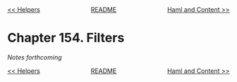 <div>
<div style='float: left'><a href='ch153-helpers.md'>&lt;&lt; Helpers</a></div>
<div style='float: right'><a href='ch155-haml-and-content.md'>Haml and Content &gt;&gt;</a></div>
<div style='float: inline-auto;text-align:center'><a href='README.md'>README</a></div>
<div style="clear: both"></div>
</div>

# Chapter 154. Filters

*Notes forthcoming*

<div>
<div style='float: left'><a href='ch153-helpers.md'>&lt;&lt; Helpers</a></div>
<div style='float: right'><a href='ch155-haml-and-content.md'>Haml and Content &gt;&gt;</a></div>
<div style='float: inline-auto;text-align:center'><a href='README.md'>README</a></div>
<div style="clear: both"></div>
</div>